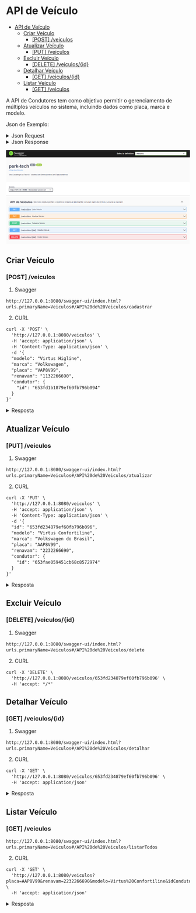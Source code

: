 # API de Veículo

- [API de Veículo](#api-de-veículo)
  - [Criar Veículo](#criar-veículo)
    - [\[POST\] /veiculos](#post-veiculos)
  - [Atualizar Veículo](#atualizar-veículo)
    - [\[PUT\] /veiculos](#put-veiculos)
  - [Excluir Veículo](#excluir-veículo)
    - [\[DELETE\] /veiculos/{id}](#delete-veiculosid)
  - [Detalhar Veículo](#detalhar-veículo)
    - [\[GET\] /veiculos/{id}](#get-veiculosid)
  - [Listar Veículo](#listar-veículo)
    - [\[GET\] /veiculos](#get-veiculos)

A API de Condutores tem como objetivo permitir o gerenciamento de múltiplos veículos no sistema, incluindo dados como
placa, marca e modelo.

Json de Exemplo:

<details>

<summary>Json Request </summary>

```json
{
  "modelo": "Virtus Higline",
  "marca": "Volkswagen",
  "placa": "VAP8V99",
  "renavam": "1132266690",
  "condutor": {
    "id": "653fd1b1879ef60fb796b094"
  }
}
```

</details>

<details>

<summary>Json Response </summary>

```json
{
  "id": "653fd234879ef60fb796b096",
  "modelo": "Virtus Higline",
  "marca": "Volkswagen",
  "placa": "VAP8V99",
  "renavam": "1132266690",
  "condutor": {
    "id": "653fd1b1879ef60fb796b094"
  }
}
```

</details>

![](/doc/img/api-veiculos-swagger.PNG)

## Criar Veículo

### [POST] /veiculos

1. Swagger

```shell
http://127.0.0.1:8080/swagger-ui/index.html?urls.primaryName=Veiculos#/API%20de%20Veiculos/cadastrar
```

2. CURL

```shell
curl -X 'POST' \
  'http://127.0.0.1:8080/veiculos' \
  -H 'accept: application/json' \
  -H 'Content-Type: application/json' \
  -d '{
  "modelo": "Virtus Higline",
  "marca": "Volkswagen",
  "placa": "VAP8V99",
  "renavam": "1132266690",
  "condutor": {
    "id": "653fd1b1879ef60fb796b094"
  }
}'
```

<details>

<summary>Resposta</summary>

```json
{
  "id": "653fd234879ef60fb796b096",
  "modelo": "Virtus Higline",
  "marca": "Volkswagen",
  "placa": "VAP8V99",
  "renavam": "1132266690",
  "condutor": {
    "id": "653fd1b1879ef60fb796b094"
  }
}
```

</details>

## Atualizar Veículo

### [PUT] /veiculos

1. Swagger

```shell
http://127.0.0.1:8080/swagger-ui/index.html?urls.primaryName=Veiculos#/API%20de%20Veiculos/atualizar
```

2. CURL

```shell
curl -X 'PUT' \
  'http://127.0.0.1:8080/veiculos' \
  -H 'accept: application/json' \
  -H 'Content-Type: application/json' \
  -d '{
  "id": "653fd234879ef60fb796b096",
  "modelo": "Virtus Confortiline",
  "marca": "Volkswagen do Brasil",
  "placa": "AAP8V99",
  "renavam": "2232266690",
  "condutor": {
    "id": "653fae059451cb68c8572974"
  }
}'
```

<details>

<summary>Resposta</summary>

```json
{
  "id": "653fd234879ef60fb796b096",
  "modelo": "Virtus Confortiline",
  "marca": "Volkswagen do Brasil",
  "placa": "AAP8V99",
  "renavam": "2232266690",
  "condutor": {
    "id": "653fae059451cb68c8572974"
  }
}
```

</details>

## Excluir Veículo

### [DELETE] /veiculos/{id}

1. Swagger

```shell
http://127.0.0.1:8080/swagger-ui/index.html?urls.primaryName=Veiculos#/API%20de%20Veiculos/delete
```

2. CURL

```shell
curl -X 'DELETE' \
  'http://127.0.0.1:8080/veiculos/653fd234879ef60fb796b096' \
  -H 'accept: */*'
```

## Detalhar Veículo

### [GET] /veiculos/{id}

1. Swagger

```shell
http://127.0.0.1:8080/swagger-ui/index.html?urls.primaryName=Veiculos#/API%20de%20Veiculos/detalhar
```

2. CURL

```shell
curl -X 'GET' \
  'http://127.0.0.1:8080/veiculos/653fd234879ef60fb796b096' \
  -H 'accept: application/json'
```

<details>
    <summary>Resposta</summary>

  ```json
{
  "id": "653fd234879ef60fb796b096",
  "modelo": "Virtus Confortiline",
  "marca": "Volkswagen do Brasil",
  "placa": "AAP8V99",
  "renavam": "2232266690",
  "condutor": null
}
  ```

</details>

## Listar Veículo

### [GET] /veiculos

```shell
http://127.0.0.1:8080/swagger-ui/index.html?urls.primaryName=Veiculos#/API%20de%20Veiculos/listarTodos
```

2. CURL

```shell
curl -X 'GET' \
  'http://127.0.0.1:8080/veiculos?placa=AAP8V99&renavam=2232266690&modelo=Virtus%20Confortiline&idCondutor=653fae059451cb68c8572974&page=0&size=20&sort=string' \
  -H 'accept: application/json'
 ```

 <details>

  <summary>Resposta</summary>

  ```json
{
  "content": [
    {
      "id": "653fd234879ef60fb796b096",
      "modelo": "Virtus Confortiline",
      "marca": "Volkswagen do Brasil",
      "placa": "AAP8V99",
      "renavam": "2232266690",
      "condutor": {
        "id": "653fd1b1879ef60fb796b094",
        "nome": "Marcos Andre",
        "cpf": "50297831054"
      }
    }
  ],
  "pageable": {
    "pageNumber": 0,
    "pageSize": 20,
    "sort": [],
    "offset": 0,
    "paged": true,
    "unpaged": false
  },
  "last": true,
  "totalPages": 1,
  "totalElements": 1,
  "size": 20,
  "number": 0,
  "sort": [],
  "first": true,
  "numberOfElements": 1,
  "empty": false
}
  ```

</details>
